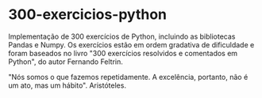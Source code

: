# 300-exercicios-python
Implementação de 300 exercícios de Python, incluindo as bibliotecas Pandas e Numpy.
Os exercícios estão em ordem gradativa de dificuldade e foram baseados no livro "300 exercícios resolvidos e comentados em Python", do autor Fernando Feltrin.

"Nós somos o que fazemos repetidamente. A excelência, portanto, não é um ato, mas um hábito". Aristóteles.
